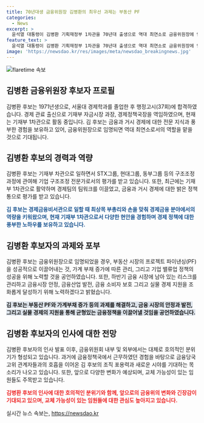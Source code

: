 ```yaml
---
title: 70년대생 금융위원장 김병환의 최우선 과제는 부동산 PF
categories:
  - News
excerpt: >
  윤석열 대통령이 김병환 기획재정부 1차관을 70년대 출생으로 역대 최연소로 금융위원장에 임명했다. 김 차관은 경제 관료 출신으로 구조조정 전문가로도 평가받으며 PF, 가계부채, 밸류업 등 현안에 대한 관심이 높다. 김 내정자는 부동산 PF, 가계부채 관리, 기업 밸류업 정책 등 다양한 과제에 대처해야 한다는 평가를 받고 있으며, 그는 이를 안정적으로 관리하겠다는 강력한 의지를 피력했다.
feature_text: >
  윤석열 대통령이 김병환 기획재정부 1차관을 70년대 출생으로 역대 최연소로 금융위원장에 임명했다. 김 차관은 경제 관료 출신으로 구조조정 전문가로도 평가받으며 PF, 가계부채, 밸류업 등 현안에 대한 관심이 높다. 김 내정자는 부동산 PF, 가계부채 관리, 기업 밸류업 정책 등 다양한 과제에 대처해야 한다는 평가를 받고 있으며, 그는 이를 안정적으로 관리하겠다는 강력한 의지를 피력했다.
image: 'https://newsdao.kr/res/images/meta/newsdao_breakingnews.jpg'
---
```


<p><img src="https://newsdao.kr/res/images/meta/newsdao_breakingnews.jpg" alt="flaretime 속보" /></p>

<h2 data-ke-size="size26">김병환 금융위원장 후보자 프로필</h2>

<p>김병환 후보는 1971년생으로, 서울대 경제학과를 졸업한 후 행정고시(37회)에 합격하였습니다. 경제 관료 출신으로 기재부 자금시장 과장, 경제정책국장을 역임하였으며, 현재는 기재부 1차관으로 활동 중입니다. 김 후보는 금융과 거시 경제에 대한 전문 지식과 풍부한 경험을 보유하고 있어, 금융위원장으로 임명되면 역대 최연소로서의 역할을 맡을 것으로 기대됩니다.</p>

<p data-ke-size="size16"></p>

<h2 data-ke-size="size26">김병환 후보의 경력과 역량</h2>

<p>김병환 후보는 기재부 차관으로 일하면서 STX그룹, 현대그룹, 동부그룹 등의 구조조정 과정에 관여해 기업 구조조정 전문가로서의 평가를 받고 있습니다. 또한, 최근에는 기재부 1차관으로 활약하며 경제팀의 팀워크를 이끌었고, 금융과 거시 경제에 대한 밝은 정책통으로 평가를 받고 있습니다.</p>

<p><b><span style="color: #1a5490;">김 후보는 경제금융비서관으로 일할 때 최상목 부총리와 손을 맞춰 경제금융 분야에서의 역량을 키워왔으며, 현재 기재부 1차관으로서 다양한 현안을 경험하며 경제 정책에 대한 풍부한 노하우를 보유하고 있습니다.</span></b></p>

<p data-ke-size="size16"></p>

<h2 data-ke-size="size26">김병환 후보자의 과제와 포부</h2>

<p>김병환 후보는 금융위원장으로 임명되었을 경우, 부동산 시장의 프로젝트 파이낸싱(PF)을 성공적으로 이끌어내는 것, 가계 부채 증가에 따른 관리, 그리고 기업 밸류업 정책의 성공을 위해 노력할 것을 공언하였습니다. 또한, 하반기 금융 시장에 남아 있는 리스크를 관리하고 금융시장 안정, 금융산업 발전, 금융 소비자 보호 그리고 실물 경제 지원을 조화롭게 달성하기 위해 노력하겠다고 밝혔습니다.</p>

<p><b><span style="background-color: #21538527;">김 후보는 부동산 PF와 가계부채 증가 등의 과제를 해결하고, 금융 시장의 안정과 발전, 그리고 실물 경제의 지원을 통해 균형있는 금융정책을 이끌어낼 것임을 공언하였습니다.</span></b></p>

<p data-ke-size="size16"></p>

<h2 data-ke-size="size26">김병환 후보자의 인사에 대한 전망</h2>

<p>김병환 후보자의 인사 발표 이후, 금융위원회 내부 및 외부에서는 대체로 호의적인 분위기가 형성되고 있습니다. 과거에 금융정책국에서 근무하였던 경험을 바탕으로 금융당국 고위 관계자들과의 호흡을 이어온 김 후보의 조직 포용력과 새로운 시야를 기대하는 목소리가 나오고 있습니다. 또한, 앞으로 다양한 변화가 예상되며, 교체 가능성이 있는 임원들도 주목받고 있습니다.</p>

<p><b><span style="color: #ee2323;">김병환 후보의 인사에 대한 호의적인 분위기와 함께, 앞으로의 금융위의 변화와 긴장감이 기대되고 있으며, 교체 가능성이 있는 임원들에 대한 관심도 높아지고 있습니다.</span></b></p>
실시간 뉴스 속보는, <a href="https://newsdao.kr" rel="dofollow">https://newsdao.kr</a>


